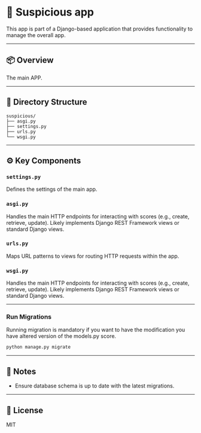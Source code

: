 # 🧳 Suspicious app

This app is part of a Django-based application that provides functionality to manage the overall app.

---

## 📦 Overview

The main APP.

---

## 🧩 Directory Structure

```
suspicious/
├── asgi.py
├── settings.py
├── urls.py
└── wsgi.py
```

---

## ⚙️ Key Components

### `settings.py`
Defines the settings of the main app.

### `asgi.py`
Handles the main HTTP endpoints for interacting with scores (e.g., create, retrieve, update). Likely implements Django REST Framework views or standard Django views.

### `urls.py`
Maps URL patterns to views for routing HTTP requests within the app.

### `wsgi.py`
Handles the main HTTP endpoints for interacting with scores (e.g., create, retrieve, update). Likely implements Django REST Framework views or standard Django views.

---

### Run Migrations

Running migration is mandatory if you want to have the modification you have altered version of the models.py score.

```bash
python manage.py migrate
```

---

## 📌 Notes

- Ensure database schema is up to date with the latest migrations.

---

## 📄 License

MIT
